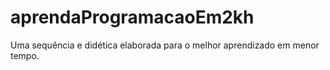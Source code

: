# aprendaProgramacaoEm2kh
Uma sequência e didética elaborada para o melhor aprendizado em menor tempo.
